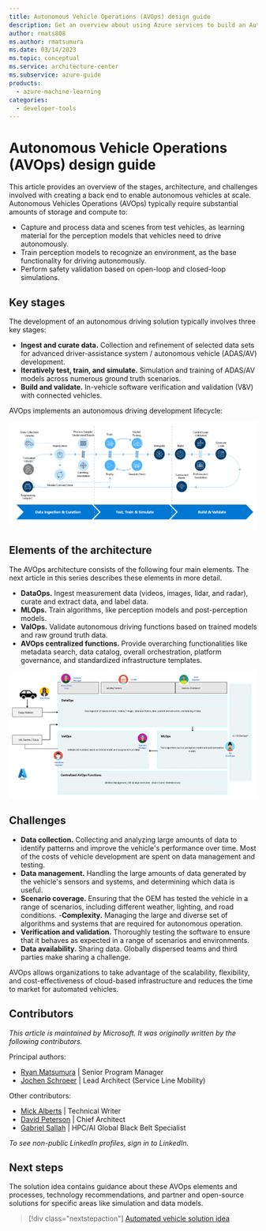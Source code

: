 ```yaml
---
title: Autonomous Vehicle Operations (AVOps) design guide
description: Get an overview about using Azure services to build an Autonomous Vehicle Operations (AVOps) solution.
author: rmats808
ms.author: rmatsumura
ms.date: 03/14/2023
ms.topic: conceptual
ms.service: architecture-center
ms.subservice: azure-guide
products:
  - azure-machine-learning
categories: 
  - developer-tools
---
```


# Autonomous Vehicle Operations (AVOps) design guide

This article provides an overview of the stages, architecture, and challenges involved with creating a back end to enable autonomous vehicles at scale.
Autonomous Vehicles Operations (AVOps) typically require substantial amounts of storage and compute to:
- Capture and process data and scenes from test vehicles, as learning material for the perception models that vehicles need to drive autonomously. 
- Train perception models to recognize an environment, as the base functionality for driving autonomously.
- Perform safety validation based on open-loop and closed-loop simulations.

## Key stages

The development of an autonomous driving solution typically involves three key stages: 

- **Ingest and curate data.** Collection and refinement of selected data sets for advanced driver-assistance system / autonomous vehicle (ADAS/AV) development.
- **Iteratively test, train, and simulate.** Simulation and training of ADAS/AV models across numerous ground truth scenarios.
- **Build and validate.** In-vehicle software verification and validation (V&V) with connected vehicles.

AVOps implements an autonomous driving development lifecycle:  

![Diagram that shows the autonomous driving development lifecycle.](..\media\autonomous-driving-development-lifecycle.png)

## Elements of the architecture

The AVOps architecture consists of the following four main elements. The next article in this series describes these elements in more detail. 

- **DataOps.** Ingest measurement data (videos, images, lidar, and radar), curate and extract data, and label data.
- **MLOps.** Train algorithms, like perception models and post-perception models.
- **ValOps.** Validate autonomous driving functions based on trained models and raw ground truth data.
- **AVOps centralized functions.** Provide overarching functionalities like metadata search, data catalog, overall orchestration, platform governance, and standardized infrastructure templates.

![Diagram that shows the elements of an AVOps architecture.](..\media\avops-design-guide-architecture.png)

## Challenges

- **Data collection.** Collecting and analyzing large amounts of data to identify patterns and improve the vehicle's performance over time. Most of the costs of vehicle development are spent on data management and testing.
- **Data management.** Handling the large amounts of data generated by the vehicle's sensors and systems, and determining which data is useful.
- **Scenario coverage.** Ensuring that the OEM has tested the vehicle in a range of scenarios, including different weather, lighting, and road conditions.
-**Complexity.** Managing the large and diverse set of algorithms and systems that are required for autonomous operation.
- **Verification and validation.** Thoroughly testing the software to ensure that it behaves as expected in a range of scenarios and environments.
- **Data availability.** Sharing data. Globally dispersed teams and third parties make sharing a challenge.

AVOps allows organizations to take advantage of the scalability, flexibility, and cost-effectiveness of cloud-based infrastructure and reduces the time to market for automated vehicles. 

## Contributors 

*This article is maintained by Microsoft. It was originally written by the following contributors.*

Principal authors: 

 - [Ryan Matsumura](https://www.linkedin.com/in/ryan-matsumura-4167257b/) | Senior Program Manager
 - [Jochen Schroeer](https://www.linkedin.com/in/jochen-schroeer/) | Lead Architect (Service Line Mobility)

Other contributors: 

 - [Mick Alberts](https://www.linkedin.com/in/mick-alberts-a24a1414/) | Technical Writer
 - [David Peterson](https://www.linkedin.com/in/david-peterson-64456021/) | Chief Architect
 - [Gabriel Sallah](https://www.linkedin.com/in/gabrielsallah/) | HPC/AI Global Black Belt Specialist

*To see non-public LinkedIn profiles, sign in to LinkedIn.*

## Next steps

The solution idea contains guidance about these AVOps elements and processes, technology recommendations, and partner and open-source solutions for specific areas like simulation and data models. 

> [!div class="nextstepaction"] 
> [Automated vehicle solution idea](avops-architecture.yml)